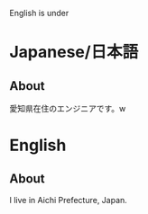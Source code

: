 English is under

# Japanese/日本語
## About
愛知県在住のエンジニアです。w

# English
## About
I live in Aichi Prefecture, Japan.  
